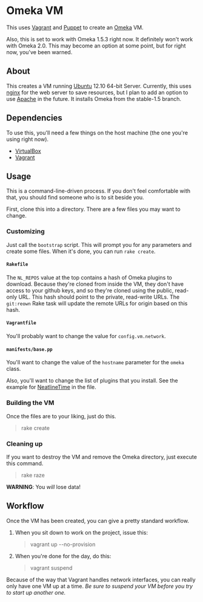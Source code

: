 
# Omeka VM

This uses [Vagrant][vagrant] and [Puppet][puppet] to create an [Omeka][omeka]
VM. 

Also, this is set to work with Omeka 1.5.3 right now. It definitely won't work
with Omeka 2.0. This may become an option at some point, but for right now,
you've been warned.

## About

This creates a VM running [Ubuntu][ubuntu] 12.10 64-bit Server. Currently, this
uses [nginx][nginx] for the web server to save resources, but I plan to add an
option to use [Apache][apache] in the future. It installs Omeka from the
stable-1.5 branch.

## Dependencies

To use this, you'll need a few things on the host machine (the one you're using
right now).

* [VirtualBox][vbox]
* [Vagrant][vagrant]

## Usage

This is a command-line-driven process. If you don't feel comfortable with that,
you should find someone who is to sit beside you.

First, clone this into a directory. There are a few files you may want to
change.

### Customizing

Just call the `bootstrap` script. This will prompt you for any parameters and
create some files. When it's done, you can run `rake create`.

#### `Rakefile`

The `NL_REPOS` value at the top contains a hash of Omeka plugins to download.
Because they're cloned from inside the VM, they don't have access to your
github keys, and so they're cloned using the public, read-only URL. This hash
should point to the private, read-write URLs. The `git:reown` Rake task will
update the remote URLs for origin based on this hash.

#### `Vagrantfile`

You'll probably want to change the value for `config.vm.network`.

#### `manifests/base.pp`

You'll want to change the value of the `hostname` parameter for the `omeka`
class.

Also, you'll want to change the list of plugins that you install. See the
example for [NeatlineTime][nltime] in the file.

### Building the VM

Once the files are to your liking, just do this.

> rake create

### Cleaning up

If you want to destroy the VM and remove the Omeka directory, just execute this command.

> rake raze

**WARNING**: You *will* lose data!

## Workflow

Once the VM has been created, you can give a pretty standard workflow.

1. When you sit down to work on the project, issue this:

   > vagrant up --no-provision

2. When you're done for the day, do this:

   > vagrant suspend

Because of the way that Vagrant handles network interfaces, you can really only
have one VM up at a time. *Be sure to suspend your VM before you try to start
up another one.*

[vagrant]: http://www.vagrantup.com/
[puppet]: http://puppetlabs.com/
[omeka]: http://omeka.org/
[ubuntu]: http://www.ubuntu.com/
[nginx]: http://nginx.org/
[apache]: http://www.apache.org/
[vbox]: https://www.virtualbox.org/
[nltime]: http://neatline.org/plugins/neatline-time/


